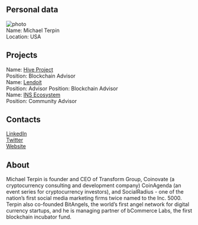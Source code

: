## Personal data
![ photo](photo/michael_terpin.jpg)  
Name: Michael Terpin  
Location: USA
## Projects 
Name: [Hive Project](../projects/hive.md)  
Position: Blockchain Advisor    
Name: [Lendoit](../projects/lendoit.md)  
Position: Advisor 
Position: Blockchain Advisor   
Name: [INS Ecosystem](../projects/ins_ecosystem.md)  
Position: Community Advisor   
## Contacts
[LinkedIn](https://www.linkedin.com/in/michaelterpin/?ppe=1)   
[Twitter](https://twitter.com/michaelterpin)  
[Website](http://www.transform.pr/)
## About
Michael Terpin is founder and CEO of Transform Group, Coinovate (a cryptocurrency consulting and development company) CoinAgenda (an event series for cryptocurrency investors), and SocialRadius - one of the nation’s first social media marketing firms twice named to the Inc. 5000. Terpin also co-founded BitAngels, the world’s first angel network for digital currency startups, and he is managing partner of bCommerce Labs, the first blockchain incubator fund.
